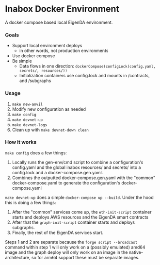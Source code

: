 # Inabox Docker Environment

A docker compose based local EigenDA environment.

### Goals

* Support local environment deploys
  * in other words, not production environments
* Use docker compose
* Be simple
  * Data flows in one direction: `dockerCompose(configLock(config.yaml, secrets/, resources/))`
  * Initialization containers use config.lock and mounts in /contracts, and /subgraphs

### Usage

1. `make new-anvil`
2. Modify new configuration as needed
3. `make config`
4. `make devnet-up`
5. `make devnet-logs`
6. Clean up with `make devnet-down clean`

### How it works

`make config` does a few things:

1. Locally runs the gen-env/cmd script to combine a configuration's config.yaml and the global inabox resources/ and secrets/
into a config.lock and a docker-compose.gen.yaml.
2. Combines the outputted docker-compose.gen.yaml with the "common" docker-compose.yaml to generate the configuration's docker-compose.yaml

`make devnet-up` does a simple `docker-compose up --build`. Under the hood this is doing a few things:

1. After the "common" services come up, the `eth-init-script` container starts and deploys AWS resources and the EigenDA smart contracts
2. After that the `graph-init-script` container starts and deploys subgraphs.
3. Finally, the rest of the EigenDA services start.

Steps 1 and 2 are separate because the `forge script --broadcast` command within step 1 will only work on a (possibly emulated) amd64 image and
the graph deploy will only work on an image in the native-architecture, so for arm64 support these must be separate images.
